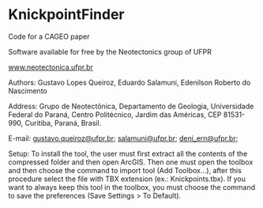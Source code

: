 KnickpointFinder
================

Code for a CAGEO paper

Software available for free by the Neotectonics group of UFPR

www.neotectonica.ufpr.br

Authors: Gustavo Lopes Queiroz, Eduardo Salamuni, Edenilson Roberto do Nascimento

Address: Grupo de Neotectônica, Departamento de Geologia, Universidade Federal do Paraná, Centro Politécnico, Jardim das Américas, CEP 81531-990, Curitiba, Paraná, Brasil. 

E-mail: gustavo.queiroz@ufpr.br; salamuni@ufpr.br; deni_ern@ufpr.br;

Setup:
To install the tool, the user must first extract all the contents of the compressed folder and then open ArcGIS. Then one must open the toolbox and then choose the command to import tool (Add Toolbox…), after this procedure select the file with TBX extension (ex.: Knickpoints.tbx). If you want to always keep this tool in the toolbox, you must choose the command to save the preferences (Save Settings > To Default).
